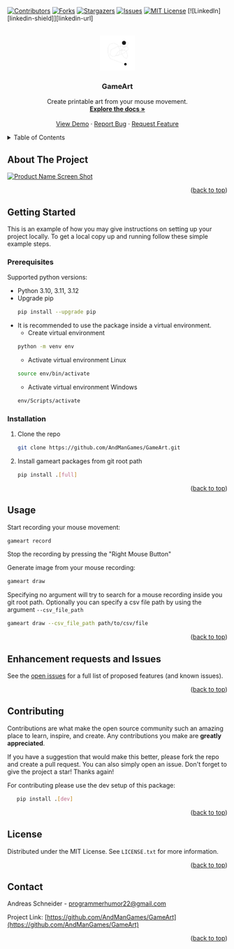 <a name="readme-top"></a>

<!-- PROJECT SHIELDS -->
[![Contributors][contributors-shield]][contributors-url]
[![Forks][forks-shield]][forks-url]
[![Stargazers][stars-shield]][stars-url]
[![Issues][issues-shield]][issues-url]
[![MIT License][license-shield]][license-url]
[![LinkedIn][linkedin-shield]][linkedin-url]


<!-- PROJECT LOGO -->
<br />
<div align="center">
  <a href="https://github.com/AndManGames/GameArt">
    <img src="images/logo.png" alt="Logo" width="80" height="80">
  </a>

<h3 align="center">GameArt</h3>

  <p align="center">
    Create printable art from your mouse movement.
    <br />
    <a href="https://github.com/AndManGames/GameArt"><strong>Explore the docs »</strong></a>
    <br />
    <br />
    <a href="https://github.com/AndManGames/GameArt">View Demo</a>
    ·
    <a href="https://github.com/AndManGames/GameArt/issues">Report Bug</a>
    ·
    <a href="https://github.com/AndManGames/GameArt/issues">Request Feature</a>
  </p>
</div>



<!-- TABLE OF CONTENTS -->
<details>
  <summary>Table of Contents</summary>
  <ol>
    <li>
      <a href="#about-the-project">About The Project</a>
      <ul>
        <li><a href="#built-with">Built With</a></li>
      </ul>
    </li>
    <li>
      <a href="#getting-started">Getting Started</a>
      <ul>
        <li><a href="#prerequisites">Prerequisites</a></li>
        <li><a href="#installation">Installation</a></li>
      </ul>
    </li>
    <li><a href="#usage">Usage</a></li>
    <li><a href="#roadmap">Roadmap</a></li>
    <li><a href="#contributing">Contributing</a></li>
    <li><a href="#license">License</a></li>
    <li><a href="#contact">Contact</a></li>
    <li><a href="#acknowledgments">Acknowledgments</a></li>
  </ol>
</details>



<!-- ABOUT THE PROJECT -->
## About The Project

[![Product Name Screen Shot][product-screenshot]](https://example.com)

<p align="right">(<a href="#readme-top">back to top</a>)</p>



<!-- GETTING STARTED -->
## Getting Started

This is an example of how you may give instructions on setting up your project locally.
To get a local copy up and running follow these simple example steps.

### Prerequisites

Supported python versions:
* Python 3.10, 3.11, 3.12
* Upgrade pip
  ```sh
  pip install --upgrade pip
  ```
* It is recommended to use the package inside a virtual environment.
    * Create virtual environment
    ```sh
    python -m venv env
    ```
    * Activate virtual environment Linux
    ```sh
    source env/bin/activate
    ```
    * Activate virtual environment Windows
    ```sh
    env/Scripts/activate
    ```

### Installation

1. Clone the repo
   ```sh
   git clone https://github.com/AndManGames/GameArt.git
   ```
2. Install gameart packages from git root path
   ```sh
   pip install .[full]
   ```

<p align="right">(<a href="#readme-top">back to top</a>)</p>



<!-- USAGE EXAMPLES -->
## Usage

Start recording your mouse movement:
   ```sh
   gameart record
   ```
Stop the recording by pressing the "Right Mouse Button"

Generate image from your mouse recording:
   ```sh
   gameart draw
   ```
 Specifying no argument will try to search for a mouse recording inside you git root path.
 Optionally you can specify a csv file path by using the argument `--csv_file_path`
   ```sh
   gameart draw --csv_file_path path/to/csv/file
   ```

<p align="right">(<a href="#readme-top">back to top</a>)</p>



<!-- Enhancement requests and Issues -->
## Enhancement requests and Issues

See the [open issues](https://github.com/AndManGames/GameArt/issues) for a full list of proposed features (and known issues).

<p align="right">(<a href="#readme-top">back to top</a>)</p>



<!-- CONTRIBUTING -->
## Contributing

Contributions are what make the open source community such an amazing place to learn, inspire, and create. Any contributions you make are **greatly appreciated**.

If you have a suggestion that would make this better, please fork the repo and create a pull request. You can also simply open an issue.
Don't forget to give the project a star! Thanks again!

For contributing please use the dev setup of this package:
```sh
   pip install .[dev]
   ```

<p align="right">(<a href="#readme-top">back to top</a>)</p>



<!-- LICENSE -->
## License

Distributed under the MIT License. See `LICENSE.txt` for more information.

<p align="right">(<a href="#readme-top">back to top</a>)</p>



<!-- CONTACT -->
## Contact

Andreas Schneider - programmerhumor22@gmail.com

Project Link: [https://github.com/AndManGames/GameArt](https://github.com/AndManGames/GameArt)

<p align="right">(<a href="#readme-top">back to top</a>)</p>



<!-- MARKDOWN LINKS & IMAGES -->
<!-- https://www.markdownguide.org/basic-syntax/#reference-style-links -->
[contributors-shield]: https://img.shields.io/github/contributors/AndManGames/GameArt.svg?style=for-the-badge
[contributors-url]: https://github.com/AndManGames/GameArt/graphs/contributors
[forks-shield]: https://img.shields.io/github/forks/AndManGames/GameArt.svg?style=for-the-badge
[forks-url]: https://github.com/AndManGames/GameArt/network/members
[stars-shield]: https://img.shields.io/github/stars/AndManGames/GameArt.svg?style=for-the-badge
[stars-url]: https://github.com/AndManGames/GameArt/stargazers
[issues-shield]: https://img.shields.io/github/issues/AndManGames/GameArt.svg?style=for-the-badge
[issues-url]: https://github.com/AndManGames/GameArt/issues
[license-shield]: https://img.shields.io/github/license/AndManGames/GameArt.svg?style=for-the-badge
[license-url]: https://github.com/AndManGames/GameArt/blob/master/LICENSE.txt
[product-screenshot]: images/screenshot.png
